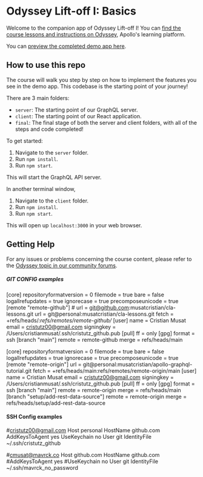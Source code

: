# Odyssey Lift-off I: Basics

Welcome to the companion app of Odyssey Lift-off I! You can [find the course lessons and instructions on Odyssey](https://odyssey.apollographql.com/lift-off-part1), Apollo's learning platform.

You can [preview the completed demo app here](https://odyssey-catstronauts.netlify.app/).

## How to use this repo

The course will walk you step by step on how to implement the features you see in the demo app. This codebase is the starting point of your journey!

There are 3 main folders:

- `server`: The starting point of our GraphQL server.
- `client`: The starting point of our React application.
- `final`: The final stage of both the server and client folders, with all of the steps and code completed!

To get started:

1. Navigate to the `server` folder.
1. Run `npm install`.
1. Run `npm start`.

This will start the GraphQL API server.

In another terminal window,

1. Navigate to the `client` folder.
1. Run `npm install`.
1. Run `npm start`.

This will open up `localhost:3000` in your web browser.

## Getting Help

For any issues or problems concerning the course content, please refer to the [Odyssey topic in our community forums](https://community.apollographql.com/tags/c/help/6/odyssey).

##### GIT CONFIG examples
[core]
	repositoryformatversion = 0
	filemode = true
	bare = false
	logallrefupdates = true
	ignorecase = true
	precomposeunicode = true
[remote "remote-github"]
	# url = git@github.com:musatcristian/cla-lessons.git
	url = git@personal:musatcristian/cla-lessons.git
	fetch = +refs/heads/*:refs/remotes/remote-github/*
[user]
	name = Cristian Musat
	email = cristutz00@gmail.com
	signingkey = /Users/cristianmusat/.ssh/cristutz_github.pub
[pull]
	ff = only
[gpg]
	format = ssh
[branch "main"]
	remote = remote-github
	merge = refs/heads/main



[core]
	repositoryformatversion = 0
	filemode = true
	bare = false
	logallrefupdates = true
	ignorecase = true
	precomposeunicode = true
[remote "remote-origin"]
	url = git@personal:musatcristian/apollo-graphql-tutorial.git
	fetch = +refs/heads/main:refs/remotes/remote-origin/main
[user]
	name = Cristian Musat
	email = cristutz00@gmail.com
	signingkey = /Users/cristianmusat/.ssh/cristutz_github.pub
[pull]
	ff = only
[gpg]
	format = ssh
[branch "main"]
	remote = remote-origin
	merge = refs/heads/main
[branch "setup/add-rest-data-source"]
	remote = remote-origin
	merge = refs/heads/setup/add-rest-data-source

#### SSH Config examples
#cristutz00@gmail.com
Host personal
  	HostName github.com
  	AddKeysToAgent yes
  	UseKeychain no
  	User git
  	IdentityFile ~/.ssh/cristutz_github

#cmusat@mavrck.co
Host github.com
	HostName github.com
  	#AddKeysToAgent yes
  	#UseKeychain no
	User git
  	IdentityFile ~/.ssh/mavrck_no_password